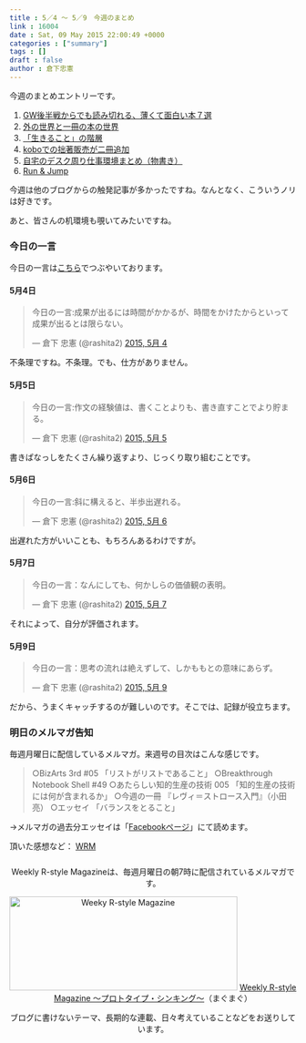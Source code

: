 ```yaml
---
title : 5／4 〜 5／9　今週のまとめ
link : 16004
date : Sat, 09 May 2015 22:00:49 +0000
categories : ["summary"]
tags : []
draft : false
author : 倉下忠憲
---
```


今週のまとめエントリーです。
 
<ol>
<li><a href="https://rashita.net/blog/?p=15970" target="_blank">GW後半戦からでも読み切れる、薄くて面白い本７選</a></li>
<li><a href="https://rashita.net/blog/?p=15976" target="_blank">外の世界と一冊の本の世界</a></li>
<li><a href="https://rashita.net/blog/?p=15980" target="_blank">「生きること」の階層</a></li>
<li><a href="https://rashita.net/blog/?p=15986" target="_blank">koboでの拙著販売が二冊追加</a></li>
<li><a href="https://rashita.net/blog/?p=15990" target="_blank">自宅のデスク周り仕事環境まとめ（物書き）</a></li>
<li><a href="https://rashita.net/blog/?p=16000" target="_blank">Run &amp; Jump</a></li>
</ol>

今週は他のブログからの触発記事が多かったですね。なんとなく、こういうノリは好きです。

あと、皆さんの机環境も覗いてみたいですね。

<h3>今日の一言</h3>

今日の一言は<a href="http://twitter.com/rashita2 ">こちら</a>でつぶやいております。

<h4>5月4日</h4>

<blockquote class="twitter-tweet" lang="ja"><p lang="ja" dir="ltr">今日の一言:成果が出るには時間がかかるが、時間をかけたからといって成果が出るとは限らない。</p>&mdash; 倉下 忠憲 (@rashita2) <a href="https://twitter.com/rashita2/status/595079264015253504">2015, 5月 4</a></blockquote> <script async src="//platform.twitter.com/widgets.js" charset="utf-8"></script>

不条理ですね。不条理。でも、仕方がありません。

<h4>5月5日</h4>

<blockquote class="twitter-tweet" lang="ja"><p lang="ja" dir="ltr">今日の一言:作文の経験値は、書くことよりも、書き直すことでより貯まる。</p>&mdash; 倉下 忠憲 (@rashita2) <a href="https://twitter.com/rashita2/status/595589353818103810">2015, 5月 5</a></blockquote> <script async src="//platform.twitter.com/widgets.js" charset="utf-8"></script>

書きぱなっしをたくさん繰り返すより、じっくり取り組むことです。

<h4>5月6日</h4>

<blockquote class="twitter-tweet" lang="ja"><p lang="ja" dir="ltr">今日の一言:斜に構えると、半歩出遅れる。</p>&mdash; 倉下 忠憲 (@rashita2) <a href="https://twitter.com/rashita2/status/595844813171339264">2015, 5月 6</a></blockquote> <script async src="//platform.twitter.com/widgets.js" charset="utf-8"></script>

出遅れた方がいいことも、もちろんあるわけですが。

<h4>5月7日</h4>

<blockquote class="twitter-tweet" lang="ja"><p lang="ja" dir="ltr">今日の一言：なんにしても、何かしらの価値観の表明。</p>&mdash; 倉下 忠憲 (@rashita2) <a href="https://twitter.com/rashita2/status/596152767191744512">2015, 5月 7</a></blockquote> <script async src="//platform.twitter.com/widgets.js" charset="utf-8"></script>

それによって、自分が評価されます。

<h4>5月9日</h4>

<blockquote class="twitter-tweet" lang="ja"><p lang="ja" dir="ltr">今日の一言：思考の流れは絶えずして、しかももとの意味にあらず。</p>&mdash; 倉下 忠憲 (@rashita2) <a href="https://twitter.com/rashita2/status/597031558847991808">2015, 5月 9</a></blockquote> <script async src="//platform.twitter.com/widgets.js" charset="utf-8"></script>

だから、うまくキャッチするのが難しいのです。そこでは、記録が役立ちます。

<h3>明日のメルマガ告知</h3>
毎週月曜日に配信しているメルマガ。来週号の目次はこんな感じです。
<blockquote>
○BizArts 3rd #05 「リストがリストであること」
○Breakthrough Notebook Shell #49
○あたらしい知的生産の技術 005 「知的生産の技術には何が含まれるか」
○今週の一冊 『レヴィ＝ストロース入門』（小田亮）
○エッセイ 「バランスをとること」
</blockquote>
→メルマガの過去分エッセイは「<a href="http://www.facebook.com/home.php#!/rashitaportal">Facebookページ</a>」にて読めます。

頂いた感想など：
<a class="twitter-timeline"  href="https://twitter.com/rashita2/timelines/427262290753097729"  data-widget-id="427265271171010561">WRM</a>
    <script>!function(d,s,id){var js,fjs=d.getElementsByTagName(s)[0],p=/^http:/.test(d.location)?'http':'https';if(!d.getElementById(id)){js=d.createElement(s);js.id=id;js.src=p+"://platform.twitter.com/widgets.js";fjs.parentNode.insertBefore(js,fjs);}}(document,"script","twitter-wjs");</script>


<div style="text-align:center;margin-top:25px;">
Weekly R-style Magazineは、毎週月曜日の朝7時に配信されているメルマガです。

<a href="http://www.mag2.com/m/0001185133.html" target="_blank"><img src="https://rashita.net/blog/wp-content/uploads/2010/09/mmbanner.jpg" alt="Weeky R-style Magazine" width="400" height="165" class="alignnone size-full wp-image-12201" /></a>
<a href="http://www.mag2.com/m/0001185133.html" target="_blank">Weekly R-style Magazine ～プロトタイプ・シンキング～</a>（まぐまぐ）

ブログに書けないテーマ、長期的な連載、日々考えていることなどをお送りしています。
</div> 